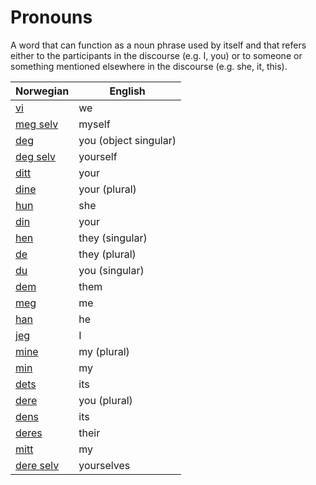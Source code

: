 # Pronouns

A word that can function as a noun phrase used by itself and that refers either to the participants in the discourse (e.g. I, you) or to someone or something mentioned elsewhere in the discourse (e.g. she, it, this).

| Norwegian | English |
| --- | --- |
| [vi](https://www.ordnett.no/search?language=no&phrase=vi) | we |
| [meg selv](https://www.ordnett.no/search?language=no&phrase=meg%20selv) | myself |
| [deg](https://www.ordnett.no/search?language=no&phrase=deg) | you (object singular) |
| [deg selv](https://www.ordnett.no/search?language=no&phrase=deg%20selv) | yourself |
| [ditt](https://www.ordnett.no/search?language=no&phrase=ditt) | your |
| [dine](https://www.ordnett.no/search?language=no&phrase=dine) | your (plural) |
| [hun](https://www.ordnett.no/search?language=no&phrase=hun) | she |
| [din](https://www.ordnett.no/search?language=no&phrase=din) | your |
| [hen](https://www.ordnett.no/search?language=no&phrase=hen) | they (singular) |
| [de](https://www.ordnett.no/search?language=no&phrase=de) | they (plural) |
| [du](https://www.ordnett.no/search?language=no&phrase=du) | you (singular) |
| [dem](https://www.ordnett.no/search?language=no&phrase=dem) | them |
| [meg](https://www.ordnett.no/search?language=no&phrase=meg) | me |
| [han](https://www.ordnett.no/search?language=no&phrase=han) | he |
| [jeg](https://www.ordnett.no/search?language=no&phrase=jeg) | I |
| [mine](https://www.ordnett.no/search?language=no&phrase=mine) | my (plural) |
| [min](https://www.ordnett.no/search?language=no&phrase=min) | my |
| [dets](https://www.ordnett.no/search?language=no&phrase=dets) | its |
| [dere](https://www.ordnett.no/search?language=no&phrase=dere) | you (plural) |
| [dens](https://www.ordnett.no/search?language=no&phrase=dens) | its |
| [deres](https://www.ordnett.no/search?language=no&phrase=deres) | their |
| [mitt](https://www.ordnett.no/search?language=no&phrase=mitt) | my |
| [dere selv](https://www.ordnett.no/search?language=no&phrase=dere%20selv) | yourselves |

